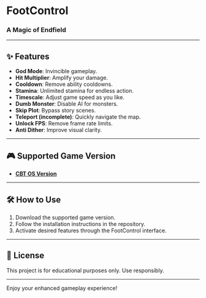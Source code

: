 ﻿# FootControl

### A Magic of Endfield

---

## ✨ Features

- **God Mode**: Invincible gameplay.
- **Hit Multiplier**: Amplify your damage.
- **Cooldown**: Remove ability cooldowns.
- **Stamina**: Unlimited stamina for endless action.
- **Timescale**: Adjust game speed as you like.
- **Dumb Monster**: Disable AI for monsters.
- **Skip Plot**: Bypass story scenes.
- **Teleport (incomplete)**: Quickly navigate the map.
- **Unlock FPS**: Remove frame rate limits.
- **Anti Dither**: Improve visual clarity.

---

## 🎮 Supported Game Version

- **[CBT OS Version](https://launcher.hg-cdn.com/uXUuLlNbIYmMMTlN/launcher/6/1/Windows/0.3.8_Sf0rvOfH0nZWp5XU/Endfield_TBeta_global_setup.exe)**

---

## 🛠️ How to Use

1. Download the supported game version.
2. Follow the installation instructions in the repository.
3. Activate desired features through the FootControl interface.

---

## 📜 License

This project is for educational purposes only. Use responsibly.

---

Enjoy your enhanced gameplay experience!
